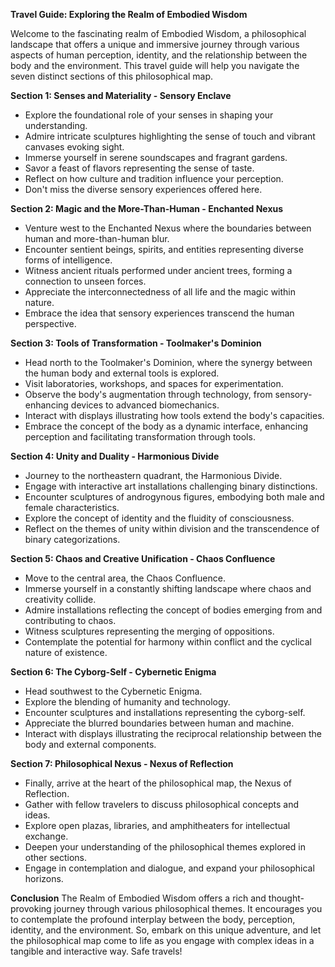 **Travel Guide: Exploring the Realm of Embodied Wisdom**

Welcome to the fascinating realm of Embodied Wisdom, a philosophical landscape that offers a unique and immersive journey through various aspects of human perception, identity, and the relationship between the body and the environment. This travel guide will help you navigate the seven distinct sections of this philosophical map.

**Section 1: Senses and Materiality - Sensory Enclave**
- Explore the foundational role of your senses in shaping your understanding.
- Admire intricate sculptures highlighting the sense of touch and vibrant canvases evoking sight.
- Immerse yourself in serene soundscapes and fragrant gardens.
- Savor a feast of flavors representing the sense of taste.
- Reflect on how culture and tradition influence your perception.
- Don't miss the diverse sensory experiences offered here.

**Section 2: Magic and the More-Than-Human - Enchanted Nexus**
- Venture west to the Enchanted Nexus where the boundaries between human and more-than-human blur.
- Encounter sentient beings, spirits, and entities representing diverse forms of intelligence.
- Witness ancient rituals performed under ancient trees, forming a connection to unseen forces.
- Appreciate the interconnectedness of all life and the magic within nature.
- Embrace the idea that sensory experiences transcend the human perspective.

**Section 3: Tools of Transformation - Toolmaker's Dominion**
- Head north to the Toolmaker's Dominion, where the synergy between the human body and external tools is explored.
- Visit laboratories, workshops, and spaces for experimentation.
- Observe the body's augmentation through technology, from sensory-enhancing devices to advanced biomechanics.
- Interact with displays illustrating how tools extend the body's capacities.
- Embrace the concept of the body as a dynamic interface, enhancing perception and facilitating transformation through tools.

**Section 4: Unity and Duality - Harmonious Divide**
- Journey to the northeastern quadrant, the Harmonious Divide.
- Engage with interactive art installations challenging binary distinctions.
- Encounter sculptures of androgynous figures, embodying both male and female characteristics.
- Explore the concept of identity and the fluidity of consciousness.
- Reflect on the themes of unity within division and the transcendence of binary categorizations.

**Section 5: Chaos and Creative Unification - Chaos Confluence**
- Move to the central area, the Chaos Confluence.
- Immerse yourself in a constantly shifting landscape where chaos and creativity collide.
- Admire installations reflecting the concept of bodies emerging from and contributing to chaos.
- Witness sculptures representing the merging of oppositions.
- Contemplate the potential for harmony within conflict and the cyclical nature of existence.

**Section 6: The Cyborg-Self - Cybernetic Enigma**
- Head southwest to the Cybernetic Enigma.
- Explore the blending of humanity and technology.
- Encounter sculptures and installations representing the cyborg-self.
- Appreciate the blurred boundaries between human and machine.
- Interact with displays illustrating the reciprocal relationship between the body and external components.

**Section 7: Philosophical Nexus - Nexus of Reflection**
- Finally, arrive at the heart of the philosophical map, the Nexus of Reflection.
- Gather with fellow travelers to discuss philosophical concepts and ideas.
- Explore open plazas, libraries, and amphitheaters for intellectual exchange.
- Deepen your understanding of the philosophical themes explored in other sections.
- Engage in contemplation and dialogue, and expand your philosophical horizons.

**Conclusion**
The Realm of Embodied Wisdom offers a rich and thought-provoking journey through various philosophical themes. It encourages you to contemplate the profound interplay between the body, perception, identity, and the environment. So, embark on this unique adventure, and let the philosophical map come to life as you engage with complex ideas in a tangible and interactive way. Safe travels!